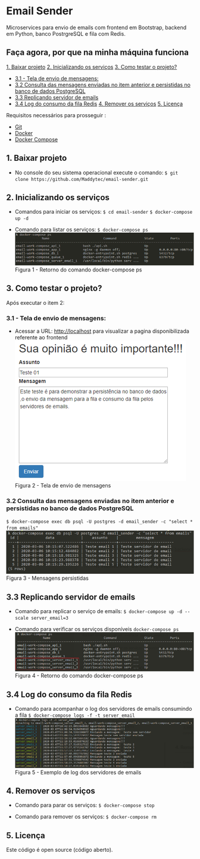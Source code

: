 # Email Sender

Microservices para envio de emails com frontend em Bootstrap, backend em Python, banco PostrgreSQL e fila com Redis.

## Faça agora, por que na minha máquina funciona
[1. Baixar projeto](#1-baixar-projeto)
[2. Inicializando os serviços](#2-inicializando-os-serviços)
[3. Como testar o projeto?](#3-como-testar-o-projeto)
- [3.1 - Tela de envio de mensagens:](#31---tela-de-envio-de-mensagens)
- [3.2 Consulta das mensagens enviadas no item anterior e persistidas no banco de dados PostgreSQL](#32-consulta-das-mensagens-enviadas-no-item-anterior-e-persistidas-no-banco-de-dados-postgresql)
- [3.3 Replicando servidor de emails](#33-replicando-servidor-de-emails)
- [3.4 Log do consumo da fila Redis](#34-log-do-consumo-da-fila-redis)
[ 4. Remover os serviços](#4-remover-os-servi%C3%A7os)
[5. Licença](#licen%C3%A7a)


Requisitos necessários para prosseguir :
*  [Git](https://git-scm.com/downloads)
*  [Docker](https://docs.docker.com/get-docker/)
*  [Docker Compose](https://docs.docker.com/compose/install/)

## 1. Baixar projeto
- No console do seu sistema operacional execute o comando: 
`$ git clone https://github.com/Maddytec/email-sender.git`
 

## 2. Inicializando os serviços

 - Comandos para iniciar os serviços:
`$ cd email-sender`
`$ docker-compose up -d`

- Comando para listar os serviços:
`$ docker-compose ps`
![Figura 1 - Retorno do comando docker-compose ps](image/ps.png)
Figura 1 - Retorno do comando docker-compose ps

## 3. Como testar o projeto?

Após executar o item 2:
  
### 3.1 - Tela de envio de mensagens:

 - Acessar a URL: [http://localhost](http://localhost) para visualizar a pagina disponibilizada referente ao frontend
![Figura 2 - Tela de envio de mensagem](image/mensagem.png)
 Figura 2 - Tela de envio de  mensagens
  
### 3.2 Consulta das mensagens enviadas no item anterior e persistidas no banco de dados PostgreSQL

`$ docker-compose exec db psql -U postgres -d email_sender -c "select * from emails"`
![Mensagens persistidas](image/select.png)
  Figura 3 - Mensagens persistidas

## 3.3 Replicando servidor de emails
- Comando para replicar o serviço de emails:
`$ docker-compose up -d --scale server_email=3`

- Comando para verificar os serviços disponíveis
`docker-compose ps`    
![Figura 4 - Retorno do comando docker-compose ps](image/emails.png)
Figura 4 - Retorno do comando docker-compose ps

## 3.4 Log do consumo da fila Redis
- Comando para acompanhar o log dos servidores de emails consumindo a fila
`$ docker-compose logs -f -t server_email` 
  ![Figura 5 - Retorno do comando](image/log.png)
Figura 5 - Exemplo de log dos servidores de emails
 
## 4. Remover os serviços
- Comando para parar os serviços:
`$ docker-compose stop`

- Comando para remover os serviços:
`$ docker-compose rm`

## 5. Licença

Este código é open source (código aberto).
